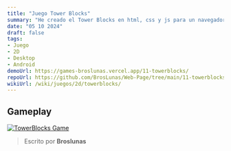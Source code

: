 ```yaml
---
title: "Juego Tower Blocks"
summary: "He creado el Tower Blocks en html, css y js para un navegador"
date: "05 10 2024"
draft: false
tags:
- Juego
- 2D
- Desktop
- Android
demoUrl: https://games-broslunas.vercel.app/11-towerblocks/
repoUrl: https://github.com/BrosLunas/Web-Page/tree/main/11-towerblocks/
wikiUrl: /wiki/juegos/2d/towerblocks/
---
```


## Gameplay
[![TowerBlocks Game](/img/games/towerblocks.png)](/video/gameplay/towerblocks.mp4)

> Escrito por **Broslunas**